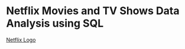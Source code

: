# Netflix Movies and TV Shows Data Analysis using SQL
[Netflix Logo](https://github.com/RobinJangam/Netflix_sql/blob/main/NETFLIX_FORM_06_wes.jpg)
